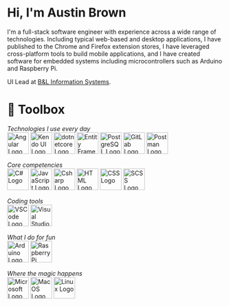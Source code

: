 # Hi, I'm Austin Brown

I'm a full-stack software engineer with experience across a wide range of technologies. Including typical web-based and desktop applications, I have published to the Chrome and Firefox extension stores, I have leveraged cross-platform tools to build mobile applications, and I have created software for embedded systems including microcontrollers such as Arduino and Raspberry Pi. 

UI Lead at [B&L Information Systems](http://www.blinfo.com/).

# 🧰 Toolbox

*Technologies I use every day*\
<img src="https://cdn.worldvectorlogo.com/logos/angular-icon-1.svg" alt="Angular Logo" width="50" height="50"/> <img src="https://media.slid.es/uploads/burke/images/995863/main-slide.png" alt="Kendo UI Logo" height="50"/> <img src="https://cdn.worldvectorlogo.com/logos/dot-net-core-7.svg" alt="dotnetcore Logo" width="50" height="50"/> <img src="https://codeopinion.com/wp-content/uploads/2017/10/Bitmap-MEDIUM_Entity-Framework-Core-Logo_2colors_Square_Boxed_RGB.png" alt="Entity Framework Core Logo" width="50" height="50"/> <img src="https://cdn.worldvectorlogo.com/logos/postgresql.svg" alt="PostgreSQL Logo" height="50"/> <img src="https://cdn.worldvectorlogo.com/logos/gitlab-1.svg" alt="GitLab Logo" width="50" height="50"/> <img src="https://www.postman.com/assets/logos/pm-orange-logo-horiz.svg" alt="Postman Logo" width="50" height="50"/>



*Core competencies*\
<img src="https://cdn.worldvectorlogo.com/logos/typescript.svg" alt="C# Logo" width="50" height="50"/> <img src="https://cdn.worldvectorlogo.com/logos/logo-javascript.svg" alt="JavaScript Logo" width="50" height="50"/> <img src="https://logodix.com/logo/773624.png" alt="Csharp Logo" width="50" height="50"/> <img src="https://cdn.worldvectorlogo.com/logos/html5.svg" alt="HTML Logo" width="50" height="50"/> <img src="https://cdn.worldvectorlogo.com/logos/css3.svg" alt="CSS Logo" width="50" height="50"/> <img src="https://user-images.githubusercontent.com/7551403/114959909-00922d80-9e34-11eb-80ee-1e57b9b732ed.png" alt="SCSS Logo" width="50" height="50"/> 

*Coding tools*\
<img src="https://cdn.worldvectorlogo.com/logos/visual-studio-code.svg" alt="VSCode Logo" width="50" height="50"/> <img src="https://cdn.worldvectorlogo.com/logos/visual-studio-2013.svg" alt="Visual Studio Logo" width="50" height="50"/> 

*What I do for fun*\
 <img src="https://cdn.worldvectorlogo.com/logos/arduino.svg" alt="Arduino Logo" width="50" height="50"/> <img src="https://cdn.worldvectorlogo.com/logos/raspberry-pi.svg" alt="Raspberry Pi Logo" width="50" height="50"/>

*Where the magic happens*\
<img src="https://cdn.worldvectorlogo.com/logos/microsoft-windows-22.svg" alt="Microsoft Logo" width="50" height="50"/> <img src="https://cdn.worldvectorlogo.com/logos/macos.svg" alt="MacOS Logo" width="50" height="50"/> <img src="https://cdn.worldvectorlogo.com/logos/linux-tux.svg" alt="Linux Logo" width="50" height="50"/>
